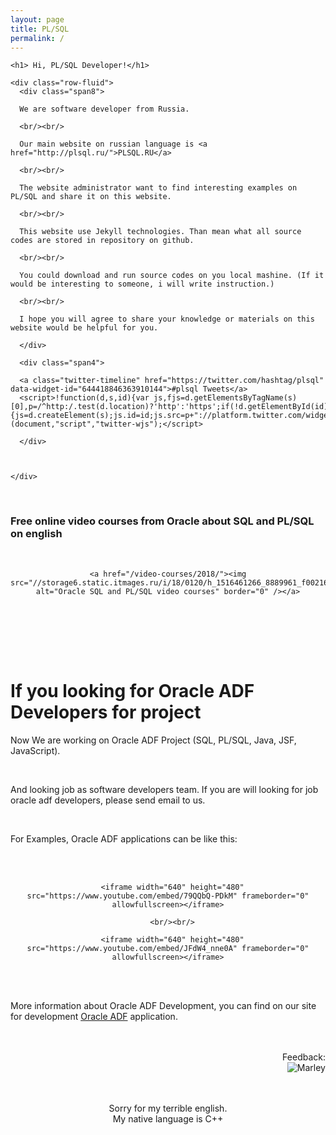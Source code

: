 ```yaml
---
layout: page
title: PL/SQL
permalink: /
---
```


<div class="row-fluid">
  <div class="span12">

    <h1> Hi, PL/SQL Developer!</h1>

    <div class="row-fluid">
      <div class="span8">

      We are software developer from Russia.

      <br/><br/>

      Our main website on russian language is <a href="http://plsql.ru/">PLSQL.RU</a>

      <br/><br/>

      The website administrator want to find interesting examples on PL/SQL and share it on this website.

      <br/><br/>

      This website use Jekyll technologies. Than mean what all source codes are stored in repository on github.

      <br/><br/>

      You could download and run source codes on you local mashine. (If it would be interesting to someone, i will write instruction.)

      <br/><br/>

      I hope you will agree to share your knowledge or materials on this website would be helpful for you.

      </div>

      <div class="span4">

      <a class="twitter-timeline" href="https://twitter.com/hashtag/plsql" data-widget-id="644418846363910144">#plsql Tweets</a>
      <script>!function(d,s,id){var js,fjs=d.getElementsByTagName(s)[0],p=/^http:/.test(d.location)?'http':'https';if(!d.getElementById(id)){js=d.createElement(s);js.id=id;js.src=p+"://platform.twitter.com/widgets.js";fjs.parentNode.insertBefore(js,fjs);}}(document,"script","twitter-wjs");</script>

      </div>



    </div>

  </div>
</div>


<br/>

### Free online video courses from Oracle about SQL and PL/SQL on english


<br/>

<div align="center">

    <a href="/video-courses/2018/"><img src="//storage6.static.itmages.ru/i/18/0120/h_1516461266_8889961_f002169290.png" alt="Oracle SQL and PL/SQL video courses" border="0" /></a>

</div>

<br/>


<br/><br/><br/>

<h1>If you looking for Oracle ADF Developers for project</h1>


  Now We are working on Oracle ADF Project (SQL, PL/SQL, Java, JSF, JavaScript).


  <br/>

  And looking job as software developers team. If you are will looking for job oracle adf developers, please send email to us.

  <br/>

  For Examples, Oracle ADF applications can be like this:

  <br/><br/>

  <div align="center">

      <iframe width="640" height="480" src="https://www.youtube.com/embed/79QQbQ-PDkM" frameborder="0" allowfullscreen></iframe>

      <br/><br/>

      <iframe width="640" height="480" src="https://www.youtube.com/embed/JFdW4_nne0A" frameborder="0" allowfullscreen></iframe>

  </div>


  <br/><br/>

  More information about Oracle ADF Development, you can find on our site for development
  <a href="http://oracle-adf.com">Oracle ADF</a> application.



<br/>
<br/>


<div align="right">
Feedback: <br/><img src="http://img.fotografii.org/a3333333mail.gif" alt="Marley" border="0"/>
</div>




<div align="center">


<br/>
<br/>

Sorry for my terrible english.<br/>
My native language is C++

</div>
